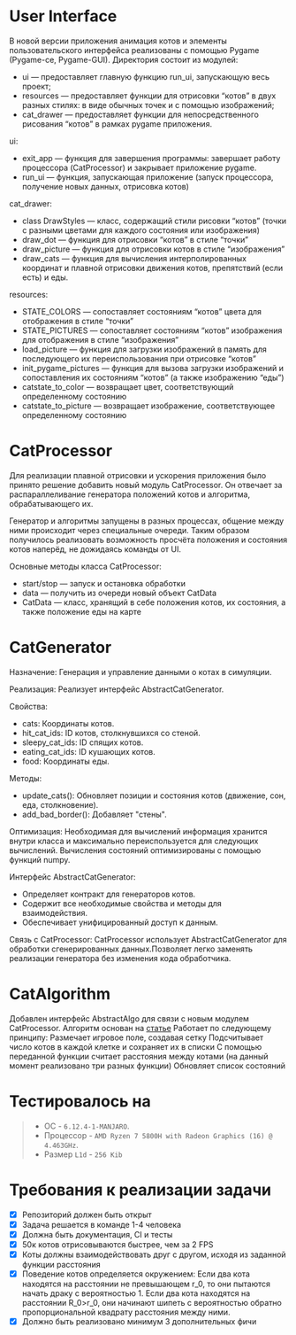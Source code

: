 # User Interface
В новой версии приложения анимация котов и элементы пользовательского интерфейса реализованы с помощью Pygame (Pygame-ce, Pygame-GUI). 
Директория состоит из модулей:
- ui — предоставляет главную функцию run_ui, запускающую весь проект;
- resources — предоставляет функции для отрисовки “котов” в двух разных стилях: в виде обычных точек и с помощью изображений;
- cat_drawer — предоставляет функции для непосредственного рисования “котов” в рамках pygame приложения.

ui:
- exit_app — функция для завершения программы: завершает работу процессора (CatProcessor) и закрывает приложение pygame.
- run_ui — функция, запускающая приложение (запуск процессора, получение новых данных, отрисовка котов)

cat_drawer:
- class DrawStyles — класс, содержащий стили рисовки “котов” (точки с разными цветами для каждого состояния или изображения)
- draw_dot — функция для отрисовки “котов” в стиле “точки”
- draw_picture — функция для отрисовки котов в стиле “изображения”
- draw_cats — функция для вычисления интерполированных координат и плавной отрисовки движения котов, препятствий (если есть) и еды.

resources:
- STATE_COLORS — сопоставляет состояниям “котов” цвета для отображения в стиле “точки”
- STATE_PICTURES — сопоставляет состояниям “котов” изображения для отображения в стиле “изображения”
- load_picture — функция для загрузки изображений в память для последующего их переиспользования при отрисовке “котов”
- init_pygame_pictures —  функция для вызова загрузки изображений и сопоставления их состояниям “котов” (а также изображению “еды”)
- catstate_to_color — возвращает цвет, соответствующий определенному состоянию
- catstate_to_picture — возвращает изображение, соответствующее определенному состоянию

# CatProcessor
Для реализации плавной отрисовки и ускорения приложения было принято решение добавить новый модуль CatProcessor. Он отвечает за распараллеливание генератора положений котов и алгоритма, обрабатывающего их. 

Генератор и алгоритмы запущены в разных процессах, общение между ними происходит через специальные очереди. Таким образом получилось реализовать возможность просчёта положения и состояния котов наперёд, не дожидаясь команды от UI.

Основные методы класса CatProcessor:
- start/stop — запуск и остановка обработки 
- data — получить из очереди новый объект CatData
- CatData — класс, хранящий в себе положения котов, их состояния, а также положение еды на карте

# CatGenerator
Назначение: Генерация и управление данными о котах в симуляции.

Реализация: Реализует интерфейс AbstractCatGenerator.

Свойства:
  -  cats: Координаты котов.
  -  hit_cat_ids: ID котов, столкнувшихся со стеной.
  -  sleepy_cat_ids: ID спящих котов.
  -  eating_cat_ids: ID кушающих котов.
  -  food: Координаты еды.
 
Методы:
  -  update_cats(): Обновляет позиции и состояния котов (движение, сон, еда, столкновение).
  -  add_bad_border(): Добавляет "стены".
    
Оптимизация: Необходимая для вычислений информация хранится внутри класса и максимально переиспользуется для следующих вычислений. Вычисления состояний оптимизированы с помощью функций numpy.

Интерфейс AbstractCatGenerator:
  -  Определяет контракт для генераторов котов.
  -  Содержит все необходимые свойства и методы для взаимодействия.
  -  Обеспечивает унифицированный доступ к данным.
    
Связь с CatProcessor: CatProcessor использует AbstractCatGenerator для обработки сгенерированных данных.Позволяет легко заменять реализации генератора без изменения кода обработчика.

# CatAlgorithm
Добавлен интерфейс AbstractAlgo для связи c новым модулем CatProcessor.
Алгоритм основан на [статье](https://docs.taichi-lang.org/blog/acclerate-collision-detection-with-taichi)
Работает по следующему принципу:
Размечает игровое поле, создавая сетку
Подсчитывает число котов в каждой клетке и сохраняет их в списки
С помощью переданной функции считает расстояния между котами (на данный момент реализовано три разных функции)
Обновляет список состояний


# Тестировалось на
> * ОС - `6.12.4-1-MANJARO`.
> * Процессор - `AMD Ryzen 7 5800H with Radeon Graphics (16) @ 4.463GHz`.
> * Размер `L1d` - `256 Kib`

# Требования к реализации задачи
- [x] Репозиторий должен быть открыт 
- [x] Задача решается в команде 1-4 человека 
- [x] Должна быть документация, CI и тесты 
- [x] 50к котов отрисовываются быстрее, чем за 2 FPS
- [x] Коты должны взаимодействовать друг с другом, исходя из заданной функции расстояния
- [x] Поведение котов определяется окружением: Если два кота находятся на расстоянии не превышающем r_0, то они пытаются начать драку с вероятностью 1. Если два кота находятся на расстоянии R_0>r_0, они начинают шипеть с вероятностью обратно пропорциональной квадрату расстояния между ними.
- [x] Должно быть реализовано минимум 3 дополнительных фичи
